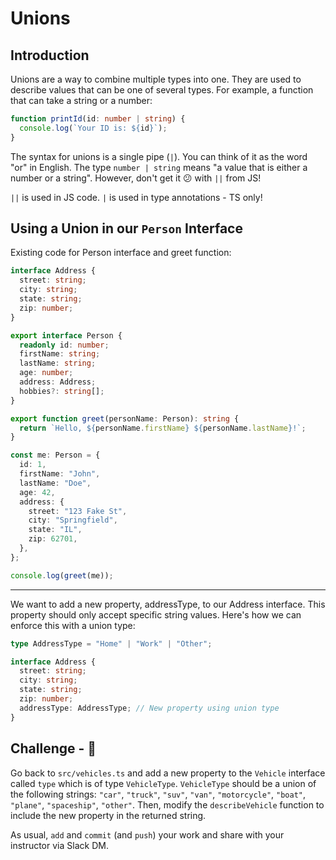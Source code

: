 # Unions

## Introduction

Unions are a way to combine multiple types into one. They are used to describe values that can be one of several types. For example, a function that can take a string or a number:

```ts
function printId(id: number | string) {
  console.log(`Your ID is: ${id}`);
}
```

The syntax for unions is a single pipe (`|`). You can think of it as the word "or" in English. The type `number | string` means "a value that is either a number or a string". However, don't get it 😕 with `||` from JS!

`||` is used in JS code. `|` is used in type annotations - TS only!

## Using a Union in our `Person` Interface

Existing code for Person interface and greet function:

```ts
interface Address {
  street: string;
  city: string;
  state: string;
  zip: number;
}

export interface Person {
  readonly id: number;
  firstName: string;
  lastName: string;
  age: number;
  address: Address;
  hobbies?: string[];
}

export function greet(personName: Person): string {
  return `Hello, ${personName.firstName} ${personName.lastName}!`;
}

const me: Person = {
  id: 1,
  firstName: "John",
  lastName: "Doe",
  age: 42,
  address: {
    street: "123 Fake St",
    city: "Springfield",
    state: "IL",
    zip: 62701,
  },
};

console.log(greet(me));
```

---

We want to add a new property, addressType, to our Address interface. This property should only accept specific string values. Here's how we can enforce this with a union type:

```ts
type AddressType = "Home" | "Work" | "Other";

interface Address {
  street: string;
  city: string;
  state: string;
  zip: number;
  addressType: AddressType; // New property using union type
}
```

## Challenge - 🚗

Go back to `src/vehicles.ts` and add a new property to the `Vehicle` interface called `type` which is of type `VehicleType`. `VehicleType` should be a union of the following strings: `"car"`, `"truck"`, `"suv"`, `"van"`, `"motorcycle"`, `"boat"`, `"plane"`, `"spaceship"`, `"other"`. Then, modify the `describeVehicle` function to include the new property in the returned string.

As usual, `add` and `commit` (and `push`) your work and share with your instructor via Slack DM.
